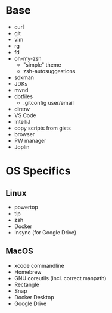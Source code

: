 # Base
* curl
* git
* vim
* rg
* fd
* oh-my-zsh
  * "simple" theme
  * zsh-autosuggestions
* sdkman
* JDKs
* mvnd
* dotfiles
  * .gitconfig user/email 
* direnv
* VS Code
* IntelliJ
* copy scripts from gists
* browser
* PW manager
* Joplin

# OS Specifics
## Linux
* powertop
* tlp
* zsh
* Docker
* Insync (for Google Drive)
## MacOS
* xcode commandline
* Homebrew
* GNU coreutils (incl. correct manpath)
* Rectangle
* Snap
* Docker Desktop
* Google Drive
